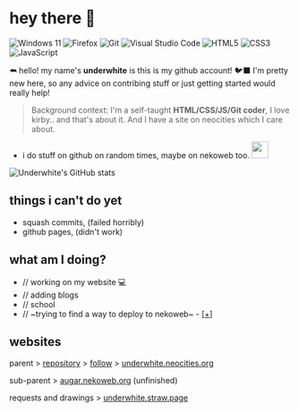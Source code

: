 # hey there 👋
![Windows 11](https://img.shields.io/badge/Windows%2011-%230079d5.svg?style=flat&logo=Windows%2011&logoColor=white) ![Firefox](https://img.shields.io/badge/Firefox-FF7139?style=flat&logo=Firefox-Browser&logoColor=white) ![Git](https://img.shields.io/badge/git-%23F05033.svg?style=flat&logo=git&logoColor=white) ![Visual Studio Code](https://img.shields.io/badge/Visual%20Studio%20Code-0078d7.svg?style=flate&logo=visual-studio-code&logoColor=white)
![HTML5](https://img.shields.io/badge/html5-%23E34F26.svg?style=flat&logo=html5&logoColor=white) ![CSS3](https://img.shields.io/badge/css3-%231572B6.svg?style=badge&logo=css3&logoColor=white) ![JavaScript](https://img.shields.io/badge/javascript-%23323330.svg?style=flat&logo=javascript&logoColor=%23F7DF1E)


⮪ hello! my name's **underwhite** is this is my github account! 🐦‍⬛
I'm pretty new here, so any advice on contribing stuff or just getting started would really help!

> Background context: I'm a self-taught **HTML/CSS/JS/Git coder**, I love kirby.. and that's about it. And I have a site on neocities which I care about.
- i do stuff on github on random times, maybe on nekoweb too. <img height="30px" width="30px" src="https://github.com/images/mona-whisper.gif">

![Underwhite's GitHub stats](https://github-readme-stats.vercel.app/api?username=udrr&show_icons=true&theme=transparent&border_radius=0&text_color=fff&title_color=0969da)

## things i can't do yet
- squash commits, (failed horribly)
- github pages, (didn't work)

## what am I doing? 
- // working on my website 💻
- // adding blogs
- // school
- // ~trying to find a way to deploy to nekoweb~ - [[+](https://github.com/marketplace/actions/deploy-to-nekoweb)]
## websites
parent > [repository](https://github.com/udrr/underwhite.neocities.org/) > [follow](https://neocities.org/site/underwhite) > [underwhite.neocities.org](//underwhite.neocities.org)

sub-parent > [augar.nekoweb.org](//augar.nekoweb.org) (unfinished)

requests and drawings > [underwhite.straw.page](//underwhite.straw.page)


